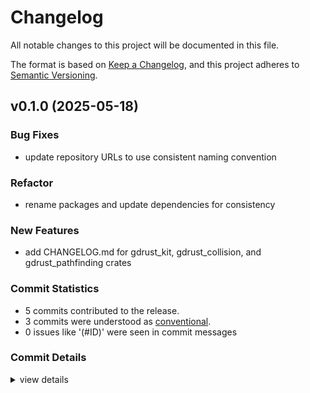 # Changelog

All notable changes to this project will be documented in this file.

The format is based on [Keep a Changelog](https://keepachangelog.com/en/1.0.0/),
and this project adheres to [Semantic Versioning](https://semver.org/spec/v2.0.0.html).

## v0.1.0 (2025-05-18)

<csr-id-303760ca5d73dfccc98e068fe6f9189c1d49f657/>

### Bug Fixes

 - <csr-id-9e20de2feb8e733f04499d77f6b40cddc5faaece/> update repository URLs to use consistent naming convention

### Refactor

 - <csr-id-303760ca5d73dfccc98e068fe6f9189c1d49f657/> rename packages and update dependencies for consistency

### New Features

 - <csr-id-e93f1b71a2c82680fda9da87c99fb88f344a77f2/> add CHANGELOG.md for gdrust_kit, gdrust_collision, and gdrust_pathfinding crates

### Commit Statistics

<csr-read-only-do-not-edit/>

 - 5 commits contributed to the release.
 - 3 commits were understood as [conventional](https://www.conventionalcommits.org).
 - 0 issues like '(#ID)' were seen in commit messages

### Commit Details

<csr-read-only-do-not-edit/>

<details><summary>view details</summary>

 * **Uncategorized**
    - Add CHANGELOG.md for gdrust_kit, gdrust_collision, and gdrust_pathfinding crates ([`e93f1b7`](https://github.com/robotnik-dev/gdrust_kit/commit/e93f1b71a2c82680fda9da87c99fb88f344a77f2))
    - Fix: update descriptions in Cargo.toml and README.md for clarity feat: add README.md for gdrust_collision crate fix: update descriptions in gdrust_collision and gdrust_pathfinding Cargo.toml files ([`3a6df21`](https://github.com/robotnik-dev/gdrust_kit/commit/3a6df214d0d4410dec4f6c234a70f5c6622d75e3))
    - Fix: update license information to include Apache-2.0 docs: enhance README with detailed usage instructions for tools ([`30cf5f2`](https://github.com/robotnik-dev/gdrust_kit/commit/30cf5f25e4c2c7b677553da6f79e1f8a47876e90))
    - Update repository URLs to use consistent naming convention ([`9e20de2`](https://github.com/robotnik-dev/gdrust_kit/commit/9e20de2feb8e733f04499d77f6b40cddc5faaece))
    - Rename packages and update dependencies for consistency ([`303760c`](https://github.com/robotnik-dev/gdrust_kit/commit/303760ca5d73dfccc98e068fe6f9189c1d49f657))
</details>

